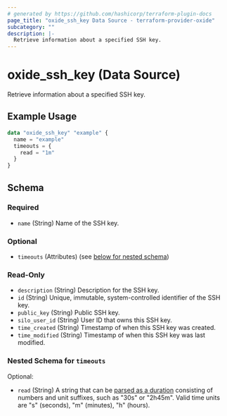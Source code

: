 ```yaml
---
# generated by https://github.com/hashicorp/terraform-plugin-docs
page_title: "oxide_ssh_key Data Source - terraform-provider-oxide"
subcategory: ""
description: |-
  Retrieve information about a specified SSH key.
---
```


# oxide_ssh_key (Data Source)

Retrieve information about a specified SSH key.

## Example Usage

```terraform
data "oxide_ssh_key" "example" {
  name = "example"
  timeouts = {
    read = "1m"
  }
}
```

<!-- schema generated by tfplugindocs -->
## Schema

### Required

- `name` (String) Name of the SSH key.

### Optional

- `timeouts` (Attributes) (see [below for nested schema](#nestedatt--timeouts))

### Read-Only

- `description` (String) Description for the SSH key.
- `id` (String) Unique, immutable, system-controlled identifier of the SSH key.
- `public_key` (String) Public SSH key.
- `silo_user_id` (String) User ID that owns this SSH key.
- `time_created` (String) Timestamp of when this SSH key was created.
- `time_modified` (String) Timestamp of when this SSH key was last modified.

<a id="nestedatt--timeouts"></a>
### Nested Schema for `timeouts`

Optional:

- `read` (String) A string that can be [parsed as a duration](https://pkg.go.dev/time#ParseDuration) consisting of numbers and unit suffixes, such as "30s" or "2h45m". Valid time units are "s" (seconds), "m" (minutes), "h" (hours).

